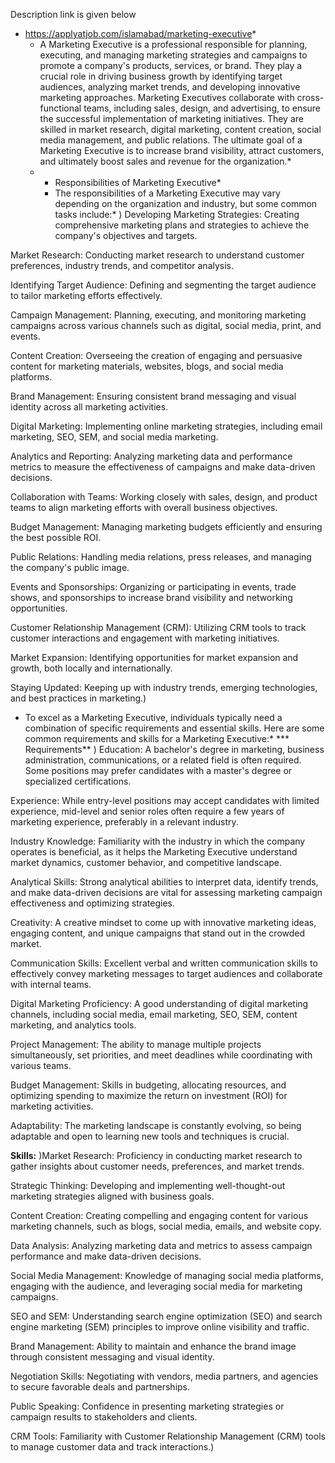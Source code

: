 Description link is given below
* https://applyatjob.com/islamabad/marketing-executive*
  * A Marketing Executive is a professional responsible for planning, executing, and managing marketing strategies and campaigns to promote a company's products, services, or brand. They play a crucial role in driving business growth by identifying target audiences, analyzing market trends, and developing innovative marketing approaches. Marketing Executives collaborate with cross-functional teams, including sales, design, and advertising, to ensure the successful implementation of marketing initiatives. They are skilled in market research, digital marketing, content creation, social media management, and public relations. The ultimate goal of a Marketing Executive is to increase brand visibility, attract customers, and ultimately boost sales and revenue for the organization.*
  * * Responsibilities of Marketing Executive*
    * The responsibilities of a Marketing Executive may vary depending on the organization and industry, but some common tasks include:*
      ) Developing Marketing Strategies: Creating comprehensive marketing plans and strategies to achieve the company's objectives and targets.

Market Research: Conducting market research to understand customer preferences, industry trends, and competitor analysis.

Identifying Target Audience: Defining and segmenting the target audience to tailor marketing efforts effectively.

Campaign Management: Planning, executing, and monitoring marketing campaigns across various channels such as digital, social media, print, and events.

Content Creation: Overseeing the creation of engaging and persuasive content for marketing materials, websites, blogs, and social media platforms.

Brand Management: Ensuring consistent brand messaging and visual identity across all marketing activities.

Digital Marketing: Implementing online marketing strategies, including email marketing, SEO, SEM, and social media marketing.

Analytics and Reporting: Analyzing marketing data and performance metrics to measure the effectiveness of campaigns and make data-driven decisions.

Collaboration with Teams: Working closely with sales, design, and product teams to align marketing efforts with overall business objectives.

Budget Management: Managing marketing budgets efficiently and ensuring the best possible ROI.

Public Relations: Handling media relations, press releases, and managing the company's public image.

Events and Sponsorships: Organizing or participating in events, trade shows, and sponsorships to increase brand visibility and networking opportunities.

Customer Relationship Management (CRM): Utilizing CRM tools to track customer interactions and engagement with marketing initiatives.

Market Expansion: Identifying opportunities for market expansion and growth, both locally and internationally.

Staying Updated: Keeping up with industry trends, emerging technologies, and best practices in marketing.)
* To excel as a Marketing Executive, individuals typically need a combination of specific requirements and essential skills. Here are some common requirements and skills for a Marketing Executive:*
*** Requirements**
  ) Education: A bachelor's degree in marketing, business administration, communications, or a related field is often required. Some positions may prefer candidates with a master's degree or specialized certifications.

Experience: While entry-level positions may accept candidates with limited experience, mid-level and senior roles often require a few years of marketing experience, preferably in a relevant industry.

Industry Knowledge: Familiarity with the industry in which the company operates is beneficial, as it helps the Marketing Executive understand market dynamics, customer behavior, and competitive landscape.

Analytical Skills: Strong analytical abilities to interpret data, identify trends, and make data-driven decisions are vital for assessing marketing campaign effectiveness and optimizing strategies.

Creativity: A creative mindset to come up with innovative marketing ideas, engaging content, and unique campaigns that stand out in the crowded market.

Communication Skills: Excellent verbal and written communication skills to effectively convey marketing messages to target audiences and collaborate with internal teams.

Digital Marketing Proficiency: A good understanding of digital marketing channels, including social media, email marketing, SEO, SEM, content marketing, and analytics tools.

Project Management: The ability to manage multiple projects simultaneously, set priorities, and meet deadlines while coordinating with various teams.

Budget Management: Skills in budgeting, allocating resources, and optimizing spending to maximize the return on investment (ROI) for marketing activities.

Adaptability: The marketing landscape is constantly evolving, so being adaptable and open to learning new tools and techniques is crucial.

**Skills:**
)Market Research: Proficiency in conducting market research to gather insights about customer needs, preferences, and market trends.

Strategic Thinking: Developing and implementing well-thought-out marketing strategies aligned with business goals.

Content Creation: Creating compelling and engaging content for various marketing channels, such as blogs, social media, emails, and website copy.

Data Analysis: Analyzing marketing data and metrics to assess campaign performance and make data-driven decisions.

Social Media Management: Knowledge of managing social media platforms, engaging with the audience, and leveraging social media for marketing campaigns.

SEO and SEM: Understanding search engine optimization (SEO) and search engine marketing (SEM) principles to improve online visibility and traffic.

Brand Management: Ability to maintain and enhance the brand image through consistent messaging and visual identity.

Negotiation Skills: Negotiating with vendors, media partners, and agencies to secure favorable deals and partnerships.

Public Speaking: Confidence in presenting marketing strategies or campaign results to stakeholders and clients.

CRM Tools: Familiarity with Customer Relationship Management (CRM) tools to manage customer data and track interactions.)
